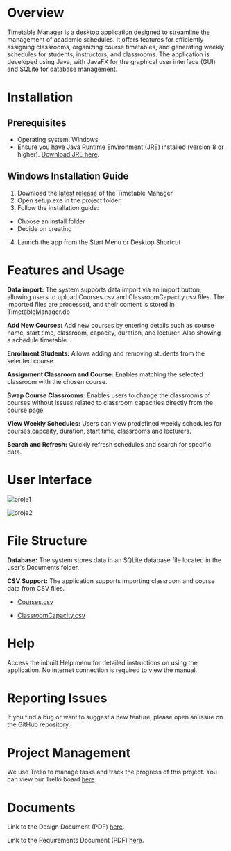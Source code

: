 # Overview

Timetable Manager is a desktop application designed to streamline the management of academic schedules. It offers features for efficiently assigning classrooms, organizing course timetables, and generating weekly schedules for students, instructors, and classrooms. The application is developed using Java, with JavaFX for the graphical user interface (GUI) and SQLite for database management.

# Installation
## Prerequisites
* Operating system: Windows
* Ensure you have Java Runtime Environment (JRE) installed (version 8 or higher). [Download JRE here](https://www.oracle.com/java/technologies/downloads/#java8).
## Windows Installation Guide
1. Download the [latest release](https://github.com/sudedaka/TimetableManager/releases) of the Timetable Manager
2. Open setup.exe in the project folder
3. Follow the installation guide:
* Choose an install folder
* Decide on creating
4. Launch the app from the Start Menu or Desktop Shortcut

# Features and Usage
**Data import:** The system supports data import via an import button, allowing users to upload Courses.csv and ClassroomCapacity.csv files. The imported files are processed, and their content is stored in TimetableManager.db


**Add New Courses:**  Add new courses by entering details such as course name, start time, classroom, capacity, duration, and lecturer. Also showing a schedule timetable.


**Enrollment Students:** Allows adding and removing students from the selected course.


**Assignment Classroom and Course:** Enables matching the selected classroom with the chosen course.


**Swap Course Classrooms:** Enables users to change the classrooms of courses without issues related to classroom capacities directly from the course page.


**View Weekly Schedules:** Users can view predefined weekly schedules for courses,capcaity, duration, start time, classrooms and lecturers.


**Search and Refresh:** Quickly refresh schedules and search for specific data.

# User Interface
![proje1](https://github.com/user-attachments/assets/23abe9c7-3556-46ea-b4a6-7f6ec5c94f7a)

![proje2](https://github.com/user-attachments/assets/03900a2d-c690-49cb-ac16-3fe90be2482b)

# File Structure
**Database:** The system stores data in an SQLite database file located in the user's Documents folder.


**CSV Support:** The application supports importing classroom and course data from CSV files.  
* [Courses.csv](https://github.com/user-attachments/files/18218603/Courses.csv)

* [ClassroomCapacity.csv](https://github.com/user-attachments/files/18218605/ClassroomCapacity.csv)


# Help
Access the inbuilt Help menu for detailed instructions on using the application. No internet connection is required to view the manual.


# Reporting Issues
If you find a bug or want to suggest a new feature, please open an issue on the GitHub repository.

# Project Management
We use Trello to manage tasks and track the progress of this project. You can view our Trello board [here](https://trello.com/invite/b/671be8cc9f3366183f6870ee/ATTI72dfdda74b2d1cdf4391fc1670f7752cC3B9EFAB/timetable-manager). 

# Documents
Link to the Design Document (PDF) [here](https://github.com/user-attachments/files/18218509/Design_Document_for_Timetable_Manager.pdf).


Link to the Requirements Document (PDF) [here](https://github.com/user-attachments/files/18218503/Software_Requirements_Specification_for_Timetable_Manager.pdf).

